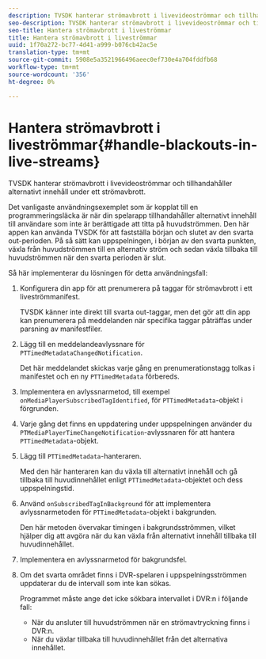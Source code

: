 ```yaml
---
description: TVSDK hanterar strömavbrott i livevideoströmmar och tillhandahåller alternativt innehåll under ett strömavbrott.
seo-description: TVSDK hanterar strömavbrott i livevideoströmmar och tillhandahåller alternativt innehåll under ett strömavbrott.
seo-title: Hantera strömavbrott i liveströmmar
title: Hantera strömavbrott i liveströmmar
uuid: 1f70a272-bc77-4d41-a999-b076cb42ac5e
translation-type: tm+mt
source-git-commit: 5908e5a3521966496aeec0ef730e4a704fddfb68
workflow-type: tm+mt
source-wordcount: '356'
ht-degree: 0%

---
```



# Hantera strömavbrott i liveströmmar{#handle-blackouts-in-live-streams}

TVSDK hanterar strömavbrott i livevideoströmmar och tillhandahåller alternativt innehåll under ett strömavbrott.

Det vanligaste användningsexemplet som är kopplat till en programmeringsläcka är när din spelarapp tillhandahåller alternativt innehåll till användare som inte är berättigade att titta på huvudströmmen. Den här appen kan använda TVSDK för att fastställa början och slutet av den svarta out-perioden. På så sätt kan uppspelningen, i början av den svarta punkten, växla från huvudströmmen till en alternativ ström och sedan växla tillbaka till huvudströmmen när den svarta perioden är slut.

Så här implementerar du lösningen för detta användningsfall:

1. Konfigurera din app för att prenumerera på taggar för strömavbrott i ett liveströmmanifest.

   TVSDK känner inte direkt till svarta out-taggar, men det gör att din app kan prenumerera på meddelanden när specifika taggar påträffas under parsning av manifestfiler.
1. Lägg till en meddelandeavlyssnare för `PTTimedMetadataChangedNotification`.

   Det här meddelandet skickas varje gång en prenumerationstagg tolkas i manifestet och en ny `PTTimedMetadata` förbereds.

1. Implementera en avlyssnarmetod, till exempel `onMediaPlayerSubscribedTagIdentified`, för `PTTimedMetadata`-objekt i förgrunden.

1. Varje gång det finns en uppdatering under uppspelningen använder du `PTMediaPlayerTimeChangeNotification`-avlyssnaren för att hantera `PTTimedMetadata`-objekt.

1. Lägg till `PTTimedMetadata`-hanteraren.

   Med den här hanteraren kan du växla till alternativt innehåll och gå tillbaka till huvudinnehållet enligt `PTTimedMetadata`-objektet och dess uppspelningstid.

1. Använd `onSubscribedTagInBackground` för att implementera avlyssnarmetoden för `PTTimedMetadata`-objekt i bakgrunden.

   Den här metoden övervakar timingen i bakgrundsströmmen, vilket hjälper dig att avgöra när du kan växla från alternativt innehåll tillbaka till huvudinnehållet.

1. Implementera en avlyssnarmetod för bakgrundsfel.
1. Om det svarta området finns i DVR-spelaren i uppspelningsströmmen uppdaterar du de intervall som inte kan sökas.

   Programmet måste ange det icke sökbara intervallet i DVR:n i följande fall:

   * När du ansluter till huvudströmmen när en strömavtryckning finns i DVR:n.
   * När du växlar tillbaka till huvudinnehållet från det alternativa innehållet.

